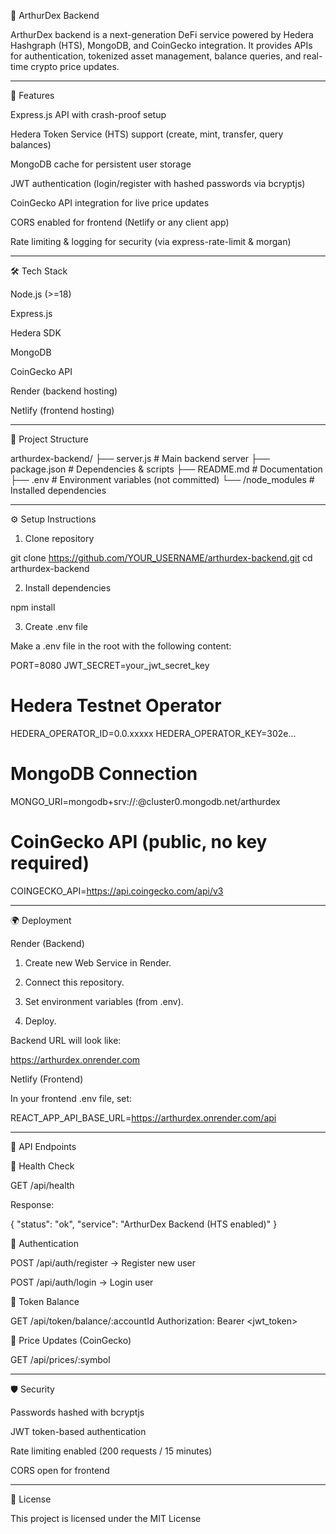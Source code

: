📘 ArthurDex Backend

ArthurDex backend is a next-generation DeFi service powered by Hedera Hashgraph (HTS), MongoDB, and CoinGecko integration.
It provides APIs for authentication, tokenized asset management, balance queries, and real-time crypto price updates.


---

🚀 Features

Express.js API with crash-proof setup

Hedera Token Service (HTS) support (create, mint, transfer, query balances)

MongoDB cache for persistent user storage

JWT authentication (login/register with hashed passwords via bcryptjs)

CoinGecko API integration for live price updates

CORS enabled for frontend (Netlify or any client app)

Rate limiting & logging for security (via express-rate-limit & morgan)



---

🛠️ Tech Stack

Node.js (>=18)

Express.js

Hedera SDK

MongoDB

CoinGecko API

Render (backend hosting)

Netlify (frontend hosting)



---

📂 Project Structure

arthurdex-backend/
├── server.js        # Main backend server
├── package.json     # Dependencies & scripts
├── README.md        # Documentation
├── .env             # Environment variables (not committed)
└── /node_modules    # Installed dependencies


---

⚙️ Setup Instructions

1. Clone repository

git clone https://github.com/YOUR_USERNAME/arthurdex-backend.git
cd arthurdex-backend

2. Install dependencies

npm install

3. Create .env file

Make a .env file in the root with the following content:

PORT=8080
JWT_SECRET=your_jwt_secret_key

# Hedera Testnet Operator
HEDERA_OPERATOR_ID=0.0.xxxxx
HEDERA_OPERATOR_KEY=302e...

# MongoDB Connection
MONGO_URI=mongodb+srv://<username>:<password>@cluster0.mongodb.net/arthurdex

# CoinGecko API (public, no key required)
COINGECKO_API=https://api.coingecko.com/api/v3


---

🌍 Deployment

Render (Backend)

1. Create new Web Service in Render.


2. Connect this repository.


3. Set environment variables (from .env).


4. Deploy.



Backend URL will look like:

https://arthurdex.onrender.com

Netlify (Frontend)

In your frontend .env file, set:

REACT_APP_API_BASE_URL=https://arthurdex.onrender.com/api


---

📡 API Endpoints

🔹 Health Check

GET /api/health

Response:

{ "status": "ok", "service": "ArthurDex Backend (HTS enabled)" }

🔹 Authentication

POST /api/auth/register → Register new user

POST /api/auth/login → Login user


🔹 Token Balance

GET /api/token/balance/:accountId
Authorization: Bearer <jwt_token>

🔹 Price Updates (CoinGecko)

GET /api/prices/:symbol


---

🛡️ Security

Passwords hashed with bcryptjs

JWT token-based authentication

Rate limiting enabled (200 requests / 15 minutes)

CORS open for frontend



---

📜 License

This project is licensed under the MIT License
